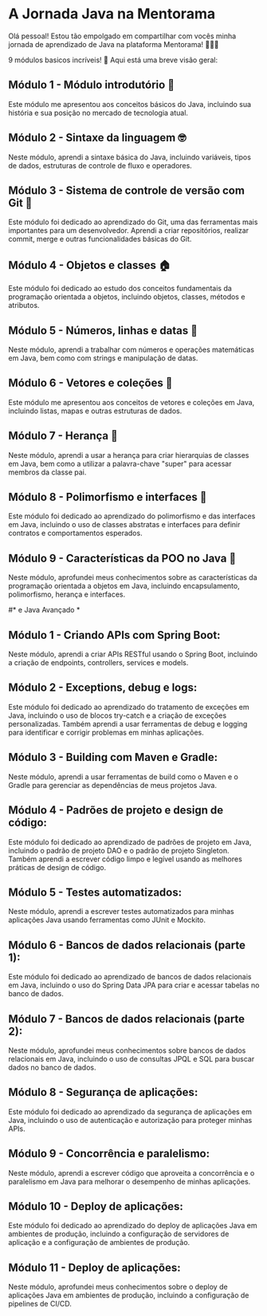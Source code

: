 # A Jornada Java na Mentorama

Olá pessoal!
Estou tão empolgado em compartilhar com vocês minha jornada de aprendizado de Java na plataforma Mentorama! 🚀👨‍💻

9 módulos basicos incríveis! 🤩 Aqui está uma breve visão geral:

## Módulo 1 - Módulo introdutório 🌟
Este módulo me apresentou aos conceitos básicos do Java, incluindo sua história e sua posição no mercado de tecnologia atual.

## Módulo 2 - Sintaxe da linguagem 🤓
Neste módulo, aprendi a sintaxe básica do Java, incluindo variáveis, tipos de dados, estruturas de controle de fluxo e operadores.

## Módulo 3 - Sistema de controle de versão com Git 🌳
Este módulo foi dedicado ao aprendizado do Git, uma das ferramentas mais importantes para um desenvolvedor. Aprendi a criar repositórios, realizar commit, merge e outras funcionalidades básicas do Git.

## Módulo 4 - Objetos e classes 🏠
Este módulo foi dedicado ao estudo dos conceitos fundamentais da programação orientada a objetos, incluindo objetos, classes, métodos e atributos.

## Módulo 5 - Números, linhas e datas 📅
Neste módulo, aprendi a trabalhar com números e operações matemáticas em Java, bem como com strings e manipulação de datas.

## Módulo 6 - Vetores e coleções 🧺
Este módulo me apresentou aos conceitos de vetores e coleções em Java, incluindo listas, mapas e outras estruturas de dados.

## Módulo 7 - Herança 🏰
Neste módulo, aprendi a usar a herança para criar hierarquias de classes em Java, bem como a utilizar a palavra-chave "super" para acessar membros da classe pai.

## Módulo 8 - Polimorfismo e interfaces 🤝
Este módulo foi dedicado ao aprendizado do polimorfismo e das interfaces em Java, incluindo o uso de classes abstratas e interfaces para definir contratos e comportamentos esperados.

## Módulo 9 - Características da POO no Java 🌈
Neste módulo, aprofundei meus conhecimentos sobre as características da programação orientada a objetos em Java, incluindo encapsulamento, polimorfismo, herança e interfaces.

#* e Java Avançado *

## Módulo 1 - Criando APIs com Spring Boot: 
Neste módulo, aprendi a criar APIs RESTful usando o Spring Boot, incluindo a criação de endpoints, controllers, services e models.

## Módulo 2 - Exceptions, debug e logs: 
Este módulo foi dedicado ao aprendizado do tratamento de exceções em Java, incluindo o uso de blocos try-catch e a criação de exceções personalizadas. Também aprendi a usar ferramentas de debug e logging para identificar e corrigir problemas em minhas aplicações.

## Módulo 3 - Building com Maven e Gradle:
 Neste módulo, aprendi a usar ferramentas de build como o Maven e o Gradle para gerenciar as dependências de meus projetos Java.

## Módulo 4 - Padrões de projeto e design de código:
 Este módulo foi dedicado ao aprendizado de padrões de projeto em Java, incluindo o padrão de projeto DAO e o padrão de projeto Singleton. Também aprendi a escrever código limpo e legível usando as melhores práticas de design de código.

## Módulo 5 - Testes automatizados:
 Neste módulo, aprendi a escrever testes automatizados para minhas aplicações Java usando ferramentas como JUnit e Mockito.

## Módulo 6 - Bancos de dados relacionais (parte 1):
 Este módulo foi dedicado ao aprendizado de bancos de dados relacionais em Java, incluindo o uso do Spring Data JPA para criar e acessar tabelas no banco de dados.

## Módulo 7 - Bancos de dados relacionais (parte 2):
 Neste módulo, aprofundei meus conhecimentos sobre bancos de dados relacionais em Java, incluindo o uso de consultas JPQL e SQL para buscar dados no banco de dados.

## Módulo 8 - Segurança de aplicações:
 Este módulo foi dedicado ao aprendizado da segurança de aplicações em Java, incluindo o uso de autenticação e autorização para proteger minhas APIs.

## Módulo 9 - Concorrência e paralelismo:
 Neste módulo, aprendi a escrever código que aproveita a concorrência e o paralelismo em Java para melhorar o desempenho de minhas aplicações.

## Módulo 10 - Deploy de aplicações:
 Este módulo foi dedicado ao aprendizado do deploy de aplicações Java em ambientes de produção, incluindo a configuração de servidores de aplicação e a configuração de ambientes de produção.

## Módulo 11 - Deploy de aplicações:
 Neste módulo, aprofundei meus conhecimentos sobre o deploy de aplicações Java em ambientes de produção, incluindo a configuração de pipelines de CI/CD.
